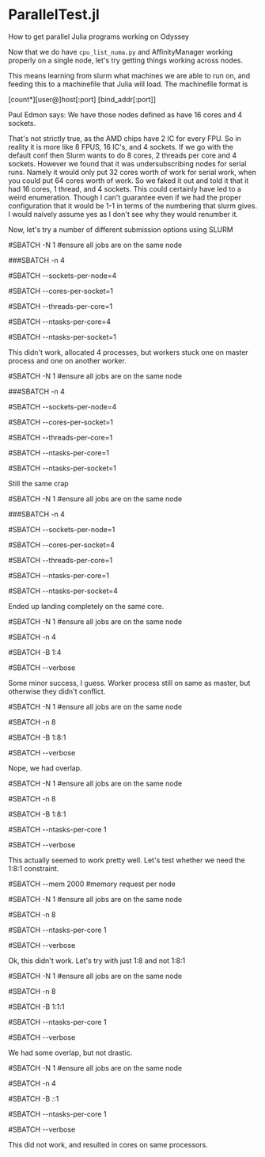 # ParallelTest.jl
How to get parallel Julia programs working on Odyssey

Now that we do have `cpu_list_numa.py` and AffinityManager working properly on a single node, let's try getting things working across nodes.

This means learning from slurm what machines we are able to run on, and feeding this to a machinefile that Julia will load. The machinefile format is

[count*][user@]host[:port] [bind_addr[:port]]


Paul Edmon says:
We have those nodes defined as have 16 cores and 4 sockets.  

That's not strictly true, as the AMD chips have 2 IC for every FPU.  So in reality it is more like 8 FPUS, 16 IC's, and 4 sockets.  If we go with the default conf then Slurm wants to do 8 cores, 2 threads per core and 4 sockets. However we found that it was undersubscribing nodes for serial runs. Namely it would only put 32 cores worth of work for serial work, when you could put 64 cores worth of work.  So we faked it out and told it that it had 16 cores, 1 thread, and 4 sockets.  This could certainly have led to a weird enumeration. Though I can't guarantee even if we had the proper configuration that it would be 1-1 in terms of the numbering that slurm gives.  I would naively assume yes as I don't see why they would renumber it.


Now, let's try a number of different submission options using SLURM


#SBATCH -N 1 #ensure all jobs are on the same node

###SBATCH -n 4

#SBATCH --sockets-per-node=4

#SBATCH --cores-per-socket=1

#SBATCH --threads-per-core=1

#SBATCH --ntasks-per-core=4

#SBATCH --ntasks-per-socket=1

This didn't work, allocated 4 processes, but workers stuck one on master process and one on another worker.


#SBATCH -N 1 #ensure all jobs are on the same node

###SBATCH -n 4

#SBATCH --sockets-per-node=4

#SBATCH --cores-per-socket=1

#SBATCH --threads-per-core=1

#SBATCH --ntasks-per-core=1

#SBATCH --ntasks-per-socket=1

Still the same crap


#SBATCH -N 1 #ensure all jobs are on the same node

###SBATCH -n 4

#SBATCH --sockets-per-node=1

#SBATCH --cores-per-socket=4

#SBATCH --threads-per-core=1

#SBATCH --ntasks-per-core=1

#SBATCH --ntasks-per-socket=4

Ended up landing completely on the same core.


#SBATCH -N 1 #ensure all jobs are on the same node

#SBATCH -n 4

#SBATCH -B 1:4

#SBATCH --verbose

Some minor success, I guess. Worker process still on same as master, but otherwise they didn't conflict.


#SBATCH -N 1 #ensure all jobs are on the same node

#SBATCH -n 8

#SBATCH -B 1:8:1

#SBATCH --verbose

Nope, we had overlap.

#SBATCH -N 1 #ensure all jobs are on the same node

#SBATCH -n 8

#SBATCH -B 1:8:1

#SBATCH --ntasks-per-core 1

#SBATCH --verbose

This actually seemed to work pretty well. Let's test whether we need the 1:8:1 constraint.

#SBATCH --mem 2000 #memory request per node

#SBATCH -N 1 #ensure all jobs are on the same node

#SBATCH -n 8

#SBATCH --ntasks-per-core 1

#SBATCH --verbose

Ok, this didn't work. Let's try with just 1:8 and not 1:8:1

#SBATCH -N 1 #ensure all jobs are on the same node

#SBATCH -n 8

#SBATCH -B 1:1:1

#SBATCH --ntasks-per-core 1

#SBATCH --verbose

We had some overlap, but not drastic.

#SBATCH -N 1 #ensure all jobs are on the same node

#SBATCH -n 4

#SBATCH -B *:*:1

#SBATCH --ntasks-per-core 1

#SBATCH --verbose

This did not work, and resulted in cores on same processors.
